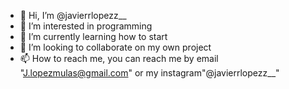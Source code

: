 - 👋 Hi, I’m @javierrlopezz__
- 👀 I’m interested in programming
- 🌱 I’m currently learning how to start
- 💞️ I’m looking to collaborate on my own project 
- 📫 How to reach me, you can reach me by email "J.lopezmulas@gmail.com" or my instagram"@javierrlopezz__"
<!---
jvrrlpzz/jvrrlpzz is a ✨ special ✨ repository because its `README.md` (this file) appears on your GitHub profile.
You can click the Preview link to take a look at your changes.
--->
